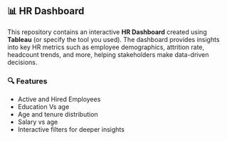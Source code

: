 ## 📊 HR Dashboard

This repository contains an interactive **HR Dashboard** created using **Tableau** (or specify the tool you used). The dashboard provides insights into key HR metrics such as employee demographics, attrition rate, headcount trends, and more, helping stakeholders make data-driven decisions.

### 🔍 Features

* Active and Hired Employees
* Education Vs age
* Age and tenure distribution
* Salary vs age
* Interactive filters for deeper insights


